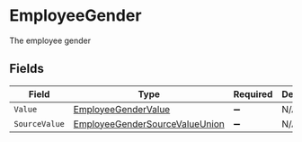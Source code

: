 # EmployeeGender

The employee gender


## Fields

| Field                                                                                       | Type                                                                                        | Required                                                                                    | Description                                                                                 |
| ------------------------------------------------------------------------------------------- | ------------------------------------------------------------------------------------------- | ------------------------------------------------------------------------------------------- | ------------------------------------------------------------------------------------------- |
| `Value`                                                                                     | [EmployeeGenderValue](../../Models/Components/EmployeeGenderValue.md)                       | :heavy_minus_sign:                                                                          | N/A                                                                                         |
| `SourceValue`                                                                               | [EmployeeGenderSourceValueUnion](../../Models/Components/EmployeeGenderSourceValueUnion.md) | :heavy_minus_sign:                                                                          | N/A                                                                                         |